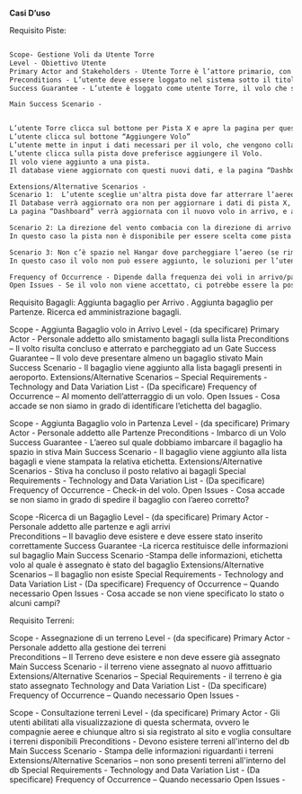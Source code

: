 **Casi D’uso**


Requisito Piste:
```markdown

Scope- Gestione Voli da Utente Torre
Level - Obiettivo Utente
Primary Actor and Stakeholders - Utente Torre è l’attore primario, con Stakeholder anche gli altri utenti possibili che possono interagire con la pagina Voli. 
Preconditions - L’utente deve essere loggato nel sistema sotto il titolo “Torre”.
Success Guarantee - L’utente è loggato come utente Torre, il volo che si vuole aggiungere ha le condizioni necessarie per essere accettato, ossia che il modello dell’aereo sia accettato, che la direzione del vento non sia nella stessa esatta direzione dell’arrivo dell’aereo, e se c’è lo spazio per parcheggiare l’aereo.

Main Success Scenario - 


L’utente Torre clicca sul bottone per Pista X e apre la pagina per questa pista
L’utente clicca sul bottone “Aggiungere Volo”
L’utente mette in input i dati necessari per il volo, che vengono collaudati dal software, e l’algoritmo di controllo voli mette in output una lista di piste alternative se la pista X non è la scelta migliore. 
L’utente clicca sulla pista dove preferisce aggiungere il Volo.
Il volo viene aggiunto a una pista.
Il database viene aggiornato con questi nuovi dati, e la pagina “Dashboard” dove si visualizzano i voli in arrivo/partenza aggiorna la visualizzazione dei dati.

Extensions/Alternative Scenarios -
Scenario 1:  L’utente sceglie un'altra pista dove far atterrare l’aereo
Il Database verrà aggiornato ora non per aggiornare i dati di pista X, ma i dati della pista che ha scelto l’utente
La pagina “Dashboard” verrà aggiornata con il nuovo volo in arrivo, e anche la pagina visualizzazione voli per la pista che aveva scelto l’utente

Scenario 2: La direzione del vento combacia con la direzione di arrivo dell’aereo
In questo caso la pista non è disponibile per essere scelta come pista di atterraggio/partenza del volo, l’utente potrà o chiudere la pagina e provare con un'altra pista, oppure scegliere una delle 3 opzioni listate dall’algoritmo di selezione piste.

Scenario 3: Non c’è spazio nel Hangar dove parcheggiare l’aereo (se rimane all'aeroporto per più di tre ore)
In questo caso il volo non può essere aggiunto, le soluzioni per l’utente Torre sono di aggiungere il volo su pista X ma con orari che combaciano con la disponibilità dei Hangar associati ad aziende aeree che non hanno spazi permanenti nel Hangar.

Frequency of Occurrence - Dipende dalla frequenza dei voli in arrivo/partenza, sarà a discrezione dell’utente Torre
Open Issues - Se il volo non viene accettato, ci potrebbe essere la possibilità di consigliare una lista di aeroporti vicini per fare atterrare questo aereo?

```
Requisito Bagagli: 
Aggiunta bagaglio per Arrivo .
Aggiunta bagaglio per Partenze.
Ricerca ed amministrazione bagagli. 


Scope - Aggiunta Bagaglio volo in Arrivo
Level - (da specificare)
Primary Actor - Personale addetto allo smistamento bagagli sulla lista 
Preconditions – Il volto risulta concluso e atterrato e parcheggiato ad un Gate
Success Guarantee – Il volo deve presentare almeno un bagaglio stivato
Main Success Scenario - Il bagaglio viene aggiunto alla lista bagagli presenti in aeroporto.
Extensions/Alternative Scenarios –
Special Requirements - 
Technology and Data Variation  List - (Da  specificare)
Frequency of Occurrence – Al momento dell’atterraggio di un volo. 
Open Issues - Cosa accade se non siamo in grado di identificare l’etichetta del bagaglio. 

Scope - Aggiunta Bagaglio volo in Partenza
Level - (da specificare)
Primary Actor - Personale addetto alle Partenze 
Preconditions - Imbarco di un Volo
Success Guarantee - L’aereo sul quale dobbiamo imbarcare il bagaglio ha spazio in stiva
Main Success Scenario - Il bagaglio viene aggiunto alla lista bagagli e viene stampata la relativa etichetta. 
Extensions/Alternative Scenarios - Stiva ha concluso il posto relativo ai bagagli
Special Requirements - 
Technology and Data Variation List - (Da specificare)
Frequency of Occurrence - Check-in del volo.
Open Issues - Cosa accade se non siamo in grado di spedire il bagaglio con l’aereo corretto?

Scope -Ricerca di un Bagaglio 
Level - (da specificare)
Primary Actor - Personale addetto alle partenze e agli arrivi  
Preconditions – Il bavaglio deve esistere e deve essere stato inserito correttamente
Success Guarantee -La ricerca restituisce delle informazioni sul bagaglio 
Main Success Scenario -Stampa delle informazioni, etichetta volo al quale è assegnato è stato del bagaglio
Extensions/Alternative Scenarios – Il bagaglio non esiste 
Special Requirements - 
Technology and Data Variation  List - (Da specificare)
Frequency of Occurrence – Quando necessario 
Open Issues - Cosa accade se non viene specificato lo stato o alcuni campi?


Requisito Terreni:

Scope -  Assegnazione di un terreno 
Level - (da specificare)
Primary Actor - Personale addetto alla gestione dei terreni  
Preconditions – Il Terreno deve esistere e  non deve essere già assegnato
Main Success Scenario - il terreno viene assegnato al nuovo affittuario
Extensions/Alternative Scenarios – Special Requirements -  il terreno è gia stato assegnato
Technology and Data Variation  List - (Da specificare)
Frequency of Occurrence – Quando necessario 
Open Issues - 

Scope - Consultazione terreni
Level - (da specificare)
Primary Actor - Gli utenti abilitati alla visualizzazione di questa schermata, ovvero le compagnie aeree e chiunque altro si sia registrato al sito e  voglia consultare i terreni disponibili
Preconditions -  Devono esistere terreni all'interno del db
Main Success Scenario - Stampa delle informazioni riguardanti i terreni
Extensions/Alternative Scenarios – non sono presenti terreni all'interno del db
Special Requirements - 
Technology and Data Variation  List - (Da specificare)
Frequency of Occurrence – Quando necessario 
Open Issues - 
